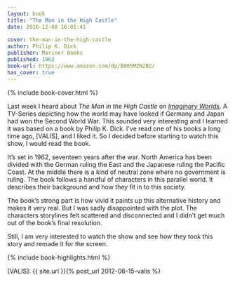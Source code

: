 ```yaml
---
layout: book
title: "The Man in the High Castle"
date: 2016-12-08 16:01:41
 
cover: the-man-in-the-high-castle
author: Philip K. Dick
publisher: Mariner Books
published: 1962
book-url: https://www.amazon.com/dp/B005MZN2B2/
has_cover: true
---
```

{% include book-cover.html %}

Last week I heard about _The Man in the High Castle_ on _[Imaginary Worlds]_. A TV-Series depicting how the world may have looked if Germany and Japan had won the Second World War. This sounded very interesting and I learned it was based on a book by Philip K. Dick. I've read one of his books a long time ago, [VALIS], and I liked it. So I decided before starting to watch this show, I would read the book.

It’s set in 1962, seventeen years after the war. North America has been divided with the German ruling the East and the Japanese ruling the Pacific Coast. At the middle there is a kind of neutral zone where no government is ruling. The book follows a handful of characters in this parallel world. It describes their background and how they fit in to this society.

The book’s strong part is how vivid it paints up this alternative history and makes it very real. But I was sadly disappointed with the plot. The characters storylines felt scattered and disconnected and I didn’t get much out of the book’s final resolution.

Still, I am very interested to watch the show and see how they took this story and remade it for the screen.

{% include book-highlights.html %}

[Imaginary Worlds]: http://www.imaginaryworldspodcast.org/the-man-in-the-high-castle-1.html
[VALIS]: {{ site.url }}{% post_url 2012-06-15-valis %}
